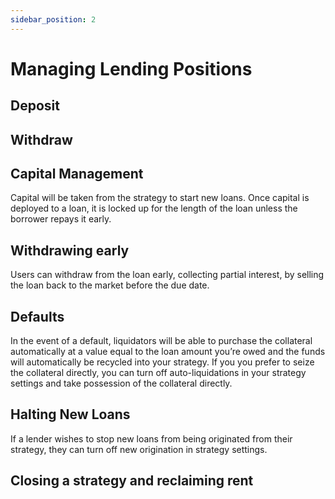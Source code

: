 ```yaml
---
sidebar_position: 2
---
```


# Managing Lending Positions

## Deposit

## Withdraw

## Capital Management
Capital will be taken from the strategy to start new loans. Once capital is deployed to a loan, it is locked up for the length of the loan unless the borrower repays it early.

## Withdrawing early
Users can withdraw from the loan early, collecting partial interest, by selling the loan back to the market before the due date.

## Defaults
In the event of a default, liquidators will be able to purchase the collateral automatically at a value equal to the loan amount you’re owed and the funds will automatically be recycled into your strategy. If you you prefer to seize the collateral directly, you can turn off auto-liquidations in your strategy settings and take possession of the collateral directly.

## Halting New Loans
If a lender wishes to stop new loans from being originated from their strategy, they can turn off new origination in strategy settings.

## Closing a strategy and reclaiming rent
